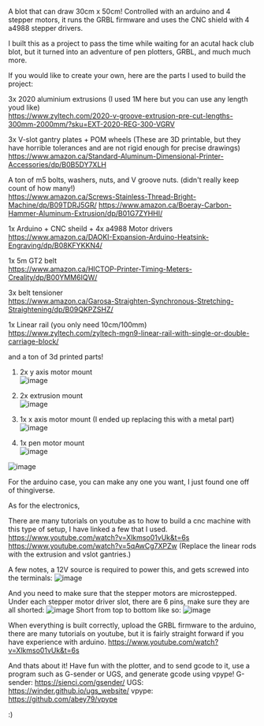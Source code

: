 A blot that can draw 30cm x 50cm! Controlled with an arduino and 4 stepper motors, it runs the GRBL firmware and uses the CNC shield with 4 a4988 stepper drivers.   

I built this as a project to pass the time while waiting for an acutal hack club blot, but it turned into an adventure of pen plotters, GRBL, and much much more.   

If you would like to create your own, here are the parts I used to build the project:  

3x 2020 aluminium extrusions (I used 1M here but you can use any length youd like)  
https://www.zyltech.com/2020-v-groove-extrusion-pre-cut-lengths-300mm-2000mm/?sku=EXT-2020-REG-300-VGRV

3x V-slot gantry plates + POM wheels (These are 3D printable, but they have horrible tolerances and are not rigid enough for precise drawings)  
https://www.amazon.ca/Standard-Aluminum-Dimensional-Printer-Accessories/dp/B0B5DY7XLH

A ton of m5 bolts, washers, nuts, and V groove nuts. (didn't really keep count of how many!)  
https://www.amazon.ca/Screws-Stainless-Thread-Bright-Machine/dp/B09TDRJ5GR/
https://www.amazon.ca/Boeray-Carbon-Hammer-Aluminum-Extrusion/dp/B01G7ZYHHI/

1x Arduino + CNC sheild + 4x a4988 Motor drivers  
https://www.amazon.ca/DAOKI-Expansion-Arduino-Heatsink-Engraving/dp/B08KFYKKN4/

1x 5m GT2 belt  
https://www.amazon.ca/HICTOP-Printer-Timing-Meters-Creality/dp/B00YMM6IQW/

3x belt tensioner  
https://www.amazon.ca/Garosa-Straighten-Synchronous-Stretching-Straightening/dp/B09QKPZSHZ/

1x Linear rail (you only need 10cm/100mm)  
https://www.zyltech.com/zyltech-mgn9-linear-rail-with-single-or-double-carriage-block/

and a ton of 3d printed parts!   

1. 2x y axis motor mount  
![image](https://github.com/user-attachments/assets/25a22592-720b-4cac-bd4e-fa533f49efeb)

2. 2x extrusion mount  
![image](https://github.com/user-attachments/assets/2bba4bd5-4d46-4a4d-9f46-891f4083bfda)

3. 1x x axis motor mount (I ended up replacing this with a metal part)  
![image](https://github.com/user-attachments/assets/fa0975b1-69f5-415e-b1ee-df2968f21b2b)

4. 1x pen motor mount  
![image](https://github.com/user-attachments/assets/3ab3b95c-f95e-4b2c-a4da-ed6c4c1dc2ed)

![image](https://github.com/user-attachments/assets/b6ee275e-d1fd-47d4-af19-828cbc1ebd6b)

For the arduino case, you can make any one you want, I just found one off of thingiverse. 

As for the electronics, 

There are many tutorials on youtube as to how to build a cnc machine with this type of setup, I have linked a few that I used.
https://www.youtube.com/watch?v=Xlkmso01vUk&t=6s
https://www.youtube.com/watch?v=5qAwCg7XPZw (Replace the linear rods with the extrusion and vslot gantries.)


A few notes, a 12V source is required to power this, and gets screwed into the terminals:
![image](https://github.com/user-attachments/assets/b7a0064d-c230-4a93-acea-fe5a74dea8b2)

And you need to make sure that the stepper motors are microstepped. Under each stepper motor driver slot, there are 6 pins, make sure they are all shorted:
![image](https://github.com/user-attachments/assets/f6568c5c-3b0b-45f8-8ae5-dc1213cf86f0)
Short from top to bottom like so:
![image](https://github.com/user-attachments/assets/6980463a-a608-4daa-a116-48cfffb0b79a)

When everything is built correctly, upload the GRBL firmware to the arduino, there are many tutorials on youtube, but it is fairly straight forward if you have experience with arduino. 
https://www.youtube.com/watch?v=Xlkmso01vUk&t=6s

And thats about it! Have fun with the plotter, and to send gcode to it, use a program such as G-sender or UGS, and generate gcode using vpype!
G-sender: https://sienci.com/gsender/
UGS: https://winder.github.io/ugs_website/
vpype: https://github.com/abey79/vpype

:)
